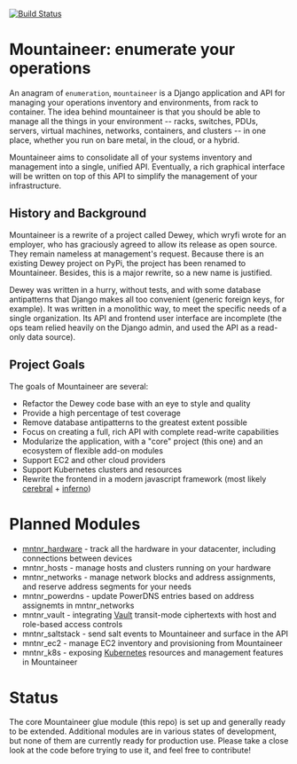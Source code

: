 [![Build Status](https://www.travis-ci.org/wryfi/mountaineer.svg?branch=develop)](https://www.travis-ci.org/wryfi/mountaineer)

# Mountaineer: enumerate your operations

An anagram of `enumeration`, `mountaineer` is a Django application and API
for managing your operations inventory and environments, from rack to 
container. The idea behind mountaineer is that you should be able to 
manage all the things in your environment -- racks, switches, PDUs,
servers, virtual machines, networks, containers, and clusters --
in one place, whether you run on bare metal, in the cloud, or a hybrid.

Mountaineer aims to consolidate all of your systems inventory and
management into a single, unified API. Eventually, a rich graphical
interface will be written on top of this API to simplify the management
of your infrastructure.


## History and Background

Mountaineer is a rewrite of a project called Dewey, which
wryfi wrote for an employer, who has graciously agreed to allow its
release as open source. They remain nameless at management's request.
Because there is an existing Dewey project on PyPi, the project has been
renamed to Mountaineer. Besides, this is a major rewrite, so a new name
is justified.

Dewey was written in a hurry, without tests, and with some
database antipatterns that Django makes all too convenient (generic
foreign keys, for example). It was written in a monolithic way, to meet
the specific needs of a single organization. Its API and
frontend user interface are incomplete (the ops team relied heavily
on the Django admin, and used the API as a read-only data source).


## Project Goals

The goals of Mountaineer are several:

* Refactor the Dewey code base with an eye to style and quality
* Provide a high percentage of test coverage
* Remove database antipatterns to the greatest extent possible
* Focus on creating a full, rich API with complete read-write capabilities
* Modularize the application, with a "core" project (this one) and an
ecosystem of flexible add-on modules
* Support EC2 and other cloud providers
* Support Kubernetes clusters and resources
* Rewrite the frontend in a modern javascript framework (most likely
[cerebral](https://cerebraljs.com/) + [inferno](https://infernojs.org/))


# Planned Modules

* [mntnr_hardware](https://github.com/wryfi/mntnr_hardware) - track all
the hardware in your datacenter, including
connections between devices
* mntnr_hosts - manage hosts and clusters running on your hardware
* mntnr_networks - manage network blocks and address assignments,
and reserve address segments for your needs
* mntnr_powerdns - update PowerDNS entries based on address assignemts
in mntnr_networks
* mntnr_vault - integrating [Vault](https://www.vaultproject.io/)
transit-mode ciphertexts with host and role-based access controls
* mntnr_saltstack - send salt events to Mountaineer and surface in the API
* mntnr_ec2 - manage EC2 inventory and provisioning from Mountaineer
* mntnr_k8s - exposing [Kubernetes](https://kubernetes.io) resources
and management features in Mountaineer


# Status

The core Mountaineer glue module (this repo) is set up and generally
ready to be extended. Additional modules are in various states of
development, but none of them are currently ready for production use.
Please take a close look at the code before trying to use it, and feel
free to contribute!
